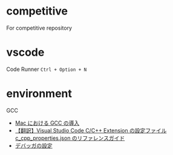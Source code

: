 
# competitive

For competitive repository

# vscode

Code Runner `Ctrl + Option + N`

# environment

GCC

- [Mac における GCC の導入](https://qiita.com/DaikiSuyama/items/09f5aa399aad37783146)
- [【翻訳】Visual Studio Code C/C++ Extension の設定ファイル c_cpp_properties.json のリファレンスガイド](https://qiita.com/yuki12/items/0296796c64dd077bd5c4)
- [デバッガの設定](https://qiita.com/ageprocpp/items/d5111699f9e8a0d88c89)
